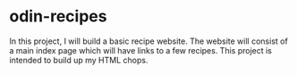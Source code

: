 # odin-recipes
In this project, I will build a basic recipe website. The website will consist of a main index page which will have links to a few recipes. This project is intended to build up my HTML chops.